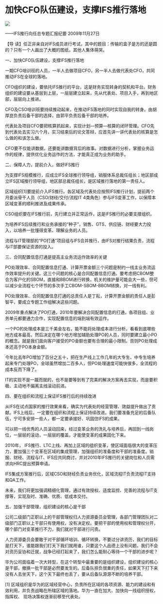 # 加快CFO队伍建设，支撑IFS推行落地
<img class="pv" src="https://api.visitor.plantree.me/visitor-badge/pv?namespace=plantree.me&key=renzhengfei-speeches/./docs/speeches/2009/11/加快CFO队伍建设，支撑IFS推行落地.md">


——IFS推行向任总专题汇报纪要
2009年11月27日



【导  读】任正非亲自对IFS成员进行考试，其中的题目：传输的盒子是方的还是圆的？只有一个人画出了大概的图纸，其他人集体萌哭。



一、加快CFO队伍建设，支撑IFS推行落地

一期CFO培训班的人员，一半人去做项目CFO，另一半人去做代表处CFO，共同推动IFS在全球的落地。

CFO组织的建设，要依托IFS推行的平台，这是财务实现转身的契机和平台。财务组织的建设要从基层到上层，一层层建立起来，先从代表处、项目入手，再到地区部，层层向上推进。

CFO及CSO培训班要持续推动起来，在推动IFS落地的同时实现自我的转身。由胡厚崑负责后备干部的选择，由郭平负责后备干部的培养。

代表处及项目CFO要把核算抓起来，实现计划—预算—核算的闭环管理。CFO先到代表处去实习六个月，实习结束后的论文答辩，应首先讲一讲代表处的核算是怎么做的和该怎么做。

CFO要不仅能讲数据，还要能讲数据背后的故事。对数据进行分析，掌握业务运作的规律，提供优化业务运作的方法，才能真正成为业务的助手。

二、保障人力，提前介入，做好IFS推行

为支撑IFS规模推行，应成立IFS全球推行领导组，销服体系总裁任组长；地区部成立IFS区域推行领导组，地区部总裁任组长，是区域推行落地的第一责任人。

区域组织[1]要提前介入IFS推行。各区域及代表处应按照IFS推行计划，提前两个月委派骨干人员（CSO/财经/交付/流程IT 4类角色）参与IFS变革工作，以保障本区域变革的顺利推进及成果传承。

CSO组织要在IFS推行前，先行建立并正常运作，这是IFS推行的必要支撑组织。

为培养IFS后续推行和业务承接的“种子”，销售、GTS、供应链、财经要大力投入，以培养一批懂得变革、理解业务的人员。

流程与IT管理部的“PO打通”项目组与IFS合并推行，由IFS对推行结果负责，流程与IT部要保证资源的投入。

三、合同配置信息打通是提高主业务流运作效率的关键

PO处理效率、合同配置信息打通、计算开票金额三个问题是制约一线主业务流运作效率提升的关键。这三个问题的核心是合同配置信息打通。要考虑把CBOM整合为客户化的SBOM，直接和BBOM进行转换，机关的维护量可能会大一些，但可以减少全流程七个环节的多次手工CBOM-SBOM-BBOM转换，对一线有利。

PO处理效率、合同配置信息打通的总责任人是丁耘，计算开票金额的责任人是彭智平，要成立专题工作组解决这些问题。

2009年重点解决了PO打通，2010年要解决合同配置信息的打通，各项目组、业务单元都要通力合作，实现配置信息的端到端有效运作。

一个PO的处理成本是三千美金左右，能不能将处理成本进行分析，看看到底哪些地方成本最高，然后决定在哪个地方增加辅助处理PO的人员，同时要建立最小PO的概念。就是我们面向客户接受的PO金额也要有合理的最小限制，否则PO处理成本还高于PO本身金额。

今年比去年PO增加了百分之五十，把在生产线上工作几年的大专生、中专生培养起来专门处理PO，全球虽然增加二百多人，但PO处理速度可能快很多，全流程的成本反而下降了。

IT的实现不是一蹴而就的，也不是要等到有了完美的解决方案再去实现，而是要积极、主动地不偏离主线滚动前进。

四、要在组织和流程上保证IFS推行后的持续改进

从IFS在试点国家的推行效果来看，确实为代表处的经营管理、效益提升做出了贡献。IFS上线后，一定要在组织和流程上保证持续改进。我们要准备充足的后备队伍，宁可多安排一些人，都一定要承接好、巩固住IFS的成果。

可以把一线优秀的人员滚动回来，经过变革业务的洗礼与培养后，再回到一线岗位，一层层的滚动，一层层的覆盖，才能使变革的成果固化下来。

2010年， IFS推行、LTC上线、再加上区域的组织变革，使区域面临很大的变革压力，要加强三个变革在区域的集成管理，加强组织的准备度和干部的准备度。销服、财经、流程与IT、IFS应共同商讨，并对2010年IFS推行的关键岗位和人员需求向HRC提出预算申请。

IFS集成方案推行后，区域CSO和财经负责业务优化，区域流程IT负责流程IT支持和QA工作。

未来，我们将更加强调精细化管理，通过有效授权、适度监控、完善的流程与IT支撑等，实现及时、准确、优质、低成本交付。

五、加强干部管理，组织建设的核心是干部

公司二级部门正职以上的干部管理权归人力资源委员会管理，各部门管理团队对二级部门正职以上干部只有使用权，没有决定权。要把干部的使用权和管理权分开，哪个部门对变革推行不力，我们就对干部进行问责。

人力资源委员会要敢于对干部循环培训、循环转换，不要过分讲资历，我们的目标是打天下，谁能跟我们打天下我们就用谁，只要这个人品德上没有问题。我们不会对资历妥协和迁就，战争已经打起来了，我们怎么能耐心等待一个干部的进步呢？

华为公司面临着一次大转型，在这个转型中最重要的是组织建设，组织建设的核心是干部，撤换一批干部是必然要发生的。后备队担负很重的责任，如果天下打下来没有人去坐天下，这个天下最终也丢了，要从后备队源源不断的培养干部。


[1] 区域组织是华为的区域经营中心，负责所在区域的各项资源、能力的建设和有效利用，并负责战略在所辖区域的落地。华为一直在加大、加快向一线组织授权， 指挥权、 现场决策权逐渐前移至代表处。
